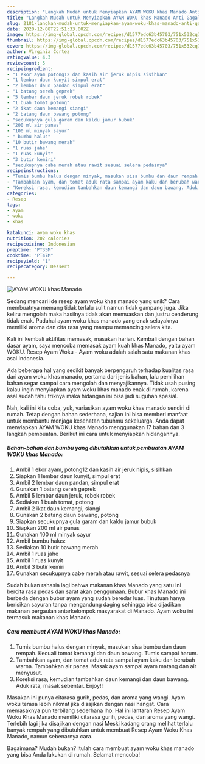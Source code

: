 ```yaml
---
description: "Langkah Mudah untuk Menyiapkan AYAM WOKU khas Manado Anti Gagal"
title: "Langkah Mudah untuk Menyiapkan AYAM WOKU khas Manado Anti Gagal"
slug: 2181-langkah-mudah-untuk-menyiapkan-ayam-woku-khas-manado-anti-gagal
date: 2020-12-08T22:51:33.002Z
image: https://img-global.cpcdn.com/recipes/d1577edc63b45703/751x532cq70/ayam-woku-khas-manado-foto-resep-utama.jpg
thumbnail: https://img-global.cpcdn.com/recipes/d1577edc63b45703/751x532cq70/ayam-woku-khas-manado-foto-resep-utama.jpg
cover: https://img-global.cpcdn.com/recipes/d1577edc63b45703/751x532cq70/ayam-woku-khas-manado-foto-resep-utama.jpg
author: Virginia Cortez
ratingvalue: 4.3
reviewcount: 5
recipeingredient:
- "1 ekor ayam potong12 dan kasih air jeruk nipis sisihkan"
- "1 lembar daun kunyit simpul erat"
- "2 lembar daun pandan simpul erat"
- "1 batang sereh geprek"
- "5 lembar daun jeruk robek robek"
- "1 buah tomat potong"
- "2 ikat daun kemangi siangi"
- "2 batang daun bawang potong"
- "secukupnya gula garam dan kaldu jamur bubuk"
- "200 ml air panas"
- "100 ml minyak sayur"
- " bumbu halus"
- "10 butir bawang merah"
- "1 ruas jahe"
- "1 ruas kunyit"
- "3 butir kemiri"
- "secukupnya cabe merah atau rawit sesuai selera pedasnya"
recipeinstructions:
- "Tumis bumbu halus dengan minyak, masukan sisa bumbu dan daun rempah. Kecuali tomat kemangi dan daun bawang. Tumis sampai harum."
- "Tambahkan ayam, dan tomat aduk rata sampai ayam kaku dan berubah warna. Tambahkan air panas. Masak ayam sampai ayam matang dan air menyusut."
- "Koreksi rasa, kemudian tambahkan daun kemangi dan daun bawang. Aduk rata, masak sebentar. Enjoy!!"
categories:
- Resep
tags:
- ayam
- woku
- khas

katakunci: ayam woku khas 
nutrition: 202 calories
recipecuisine: Indonesian
preptime: "PT35M"
cooktime: "PT47M"
recipeyield: "1"
recipecategory: Dessert

---
```



![AYAM WOKU khas Manado](https://img-global.cpcdn.com/recipes/d1577edc63b45703/751x532cq70/ayam-woku-khas-manado-foto-resep-utama.jpg)

Sedang mencari ide resep ayam woku khas manado yang unik? Cara membuatnya memang tidak terlalu sulit namun tidak gampang juga. Jika keliru mengolah maka hasilnya tidak akan memuaskan dan justru cenderung tidak enak. Padahal ayam woku khas manado yang enak selayaknya memiliki aroma dan cita rasa yang mampu memancing selera kita.

Kali ini kembali aktifitas memasak, masakan harian. Kembali dengan bahan dasar ayam, saya mencoba memasak ayam kuah khas Manado, yaitu ayam WOKU. Resep Ayam Woku - Ayam woku adalah salah satu makanan khas asal Indonesia.

Ada beberapa hal yang sedikit banyak berpengaruh terhadap kualitas rasa dari ayam woku khas manado, pertama dari jenis bahan, lalu pemilihan bahan segar sampai cara mengolah dan menyajikannya. Tidak usah pusing kalau ingin menyiapkan ayam woku khas manado enak di rumah, karena asal sudah tahu triknya maka hidangan ini bisa jadi suguhan spesial.


Nah, kali ini kita coba, yuk, variasikan ayam woku khas manado sendiri di rumah. Tetap dengan bahan sederhana, sajian ini bisa memberi manfaat untuk membantu menjaga kesehatan tubuhmu sekeluarga. Anda dapat menyiapkan AYAM WOKU khas Manado menggunakan 17 bahan dan 3 langkah pembuatan. Berikut ini cara untuk menyiapkan hidangannya.

<!--inarticleads1-->

##### Bahan-bahan dan bumbu yang dibutuhkan untuk pembuatan AYAM WOKU khas Manado:

1. Ambil 1 ekor ayam, potong12 dan kasih air jeruk nipis, sisihkan
1. Siapkan 1 lembar daun kunyit, simpul erat
1. Ambil 2 lembar daun pandan, simpul erat
1. Gunakan 1 batang sereh geprek
1. Ambil 5 lembar daun jeruk, robek robek
1. Sediakan 1 buah tomat, potong
1. Ambil 2 ikat daun kemangi, siangi
1. Gunakan 2 batang daun bawang, potong
1. Siapkan secukupnya gula garam dan kaldu jamur bubuk
1. Siapkan 200 ml air panas
1. Gunakan 100 ml minyak sayur
1. Ambil  bumbu halus:
1. Sediakan 10 butir bawang merah
1. Ambil 1 ruas jahe
1. Ambil 1 ruas kunyit
1. Ambil 3 butir kemiri
1. Gunakan secukupnya cabe merah atau rawit, sesuai selera pedasnya


Sudah bukan rahasia lagi bahwa makanan khas Manado yang satu ini bercita rasa pedas dan sarat akan penggunaan. Bubur khas Manado ini berbeda dengan bubur ayam yang sudah beredar luas. Tinutuan hanya berisikan sayuran tanpa mengandung daging sehingga bisa dijadikan makanan pergaulan antarkelompok masyarakat di Manado. Ayam woku ini termasuk makanan khas Manado. 

<!--inarticleads2-->

##### Cara membuat AYAM WOKU khas Manado:

1. Tumis bumbu halus dengan minyak, masukan sisa bumbu dan daun rempah. Kecuali tomat kemangi dan daun bawang. Tumis sampai harum.
1. Tambahkan ayam, dan tomat aduk rata sampai ayam kaku dan berubah warna. Tambahkan air panas. Masak ayam sampai ayam matang dan air menyusut.
1. Koreksi rasa, kemudian tambahkan daun kemangi dan daun bawang. Aduk rata, masak sebentar. Enjoy!!


Masakan ini punya citarasa gurih, pedas, dan aroma yang wangi. Ayam woku terasa lebih nikmat jika disajikan dengan nasi hangat. Cara memasaknya pun terbilang sederhana lho. Hal ini lantaran Resep Ayam Woku Khas Manado memiliki citarasa gurih, pedas, dan aroma yang wangi. Terlebih lagi jika disajikan dengan nasi Meski kadang orang melihat terlalu banyak rempah yang dibutuhkan untuk membuat Resep Ayam Woku Khas Manado, namun sebenarnya cara. 

Bagaimana? Mudah bukan? Itulah cara membuat ayam woku khas manado yang bisa Anda lakukan di rumah. Selamat mencoba!
